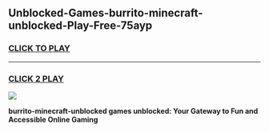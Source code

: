 
## Unblocked-Games-burrito-minecraft-unblocked-Play-Free-75ayp
<h3>
<a href="https://premium76.site?title=burrito-minecraft-unblocked&ref=12A">CLICK TO PLAY</a></h3>
<hr>

<h3>
<a href="https://premium76.site?title=burrito-minecraft-unblocked&ref=12A">CLICK 2 PLAY</a>
  
</h3>

<a href="https://premium76.site?title=burrito-minecraft-unblocked&ref=12A"><img src="https://clearcache.store/games.png"></a>


**burrito-minecraft-unblocked games unblocked: Your Gateway to Fun and Accessible Online Gaming**

